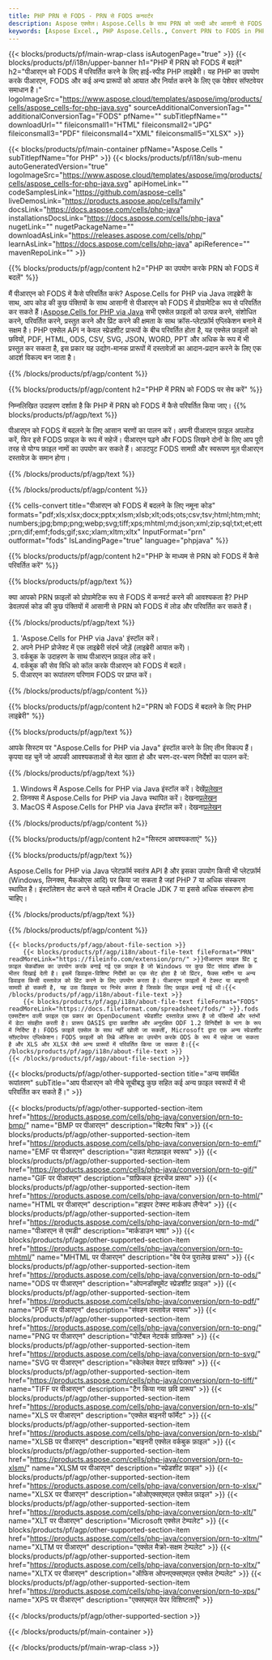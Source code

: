 ```yaml
---
title: PHP PRN से FODS - PRN से FODS कनवर्टर
description: Aspose एक्सेल। Aspose.Cells के साथ PRN को जल्दी और आसानी से FODS में बदलें। PHP PRN को FODS पर बदलें। PHP PRN को FODS पर सहेजें। PHP का उपयोग करके PRN को FODS के रूप में सहेजें।
keywords: [Aspose Excel., PHP Aspose.Cells., Convert PRN to FODS in PHP., Save PRN to FODS using PHP., PHP PRN to FODS saveformat., PRN to FODS Converter., PHP Save PRN as FODS]
---
```

{{< blocks/products/pf/main-wrap-class isAutogenPage="true" >}}
{{< blocks/products/pf/i18n/upper-banner h1="PHP में PRN को FODS में बदलें" h2="पीआरएन को FODS में परिवर्तित करने के लिए हाई-स्पीड PHP लाइब्रेरी। यह PHP का उपयोग करके पीआरएन, FODS और कई अन्य प्रारूपों को आयात और निर्यात करने के लिए एक पेशेवर सॉफ्टवेयर समाधान है।" logoImageSrc="https://www.aspose.cloud/templates/aspose/img/products/cells/aspose_cells-for-php-java.svg" sourceAdditionalConversionTag="" additionalConversionTag="FODS" pfName="" subTitlepfName="" downloadUrl="" fileiconsmall1="HTML" fileiconsmall2="JPG" fileiconsmall3="PDF" fileiconsmall4="XML" fileiconsmall5="XLSX" >}}

{{< blocks/products/pf/main-container pfName="Aspose.Cells " subTitlepfName="for PHP" >}}
{{< blocks/products/pf/i18n/sub-menu autoGeneratedVersion="true" logoImageSrc="https://www.aspose.cloud/templates/aspose/img/products/cells/aspose_cells-for-php-java.svg" apiHomeLink="" codeSamplesLink="https://github.com/aspose-cells" liveDemosLink="https://products.aspose.app/cells/family" docsLink="https://docs.aspose.com/cells/php-java" installationsDocsLink="https://docs.aspose.com/cells/php-java" nugetLink="" nugetPackageName="" downloadAsLink="https://releases.aspose.com/cells/php/" learnAsLink="https://docs.aspose.com/cells/php-java" apiReference="" mavenRepoLink="" >}}


{{% blocks/products/pf/agp/content h2="PHP का उपयोग करके PRN को FODS में बदलें" %}}

 मैं पीआरएन को FODS में कैसे परिवर्तित करूं? Aspose.Cells for PHP via Java लाइब्रेरी के साथ, आप कोड की कुछ पंक्तियों के साथ आसानी से पीआरएन को FODS में प्रोग्रामेटिक रूप से परिवर्तित कर सकते हैं।[Aspose.Cells for PHP via Java](https://products.aspose.com/cells/php-java/) सभी एक्सेल फ़ाइलों को उत्पन्न करने, संशोधित करने, परिवर्तित करने, प्रस्तुत करने और प्रिंट करने की क्षमता के साथ क्रॉस-प्लेटफ़ॉर्म एप्लिकेशन बनाने में सक्षम है। PHP एक्सेल API न केवल स्प्रेडशीट प्रारूपों के बीच परिवर्तित होता है, यह एक्सेल फ़ाइलों को छवियों, PDF, HTML, ODS, CSV, SVG, JSON, WORD, PPT और अधिक के रूप में भी प्रस्तुत कर सकता है, इस प्रकार यह उद्योग-मानक प्रारूपों में दस्तावेज़ों का आदान-प्रदान करने के लिए एक आदर्श विकल्प बन जाता है।
 
{{% /blocks/products/pf/agp/content %}}

{{% blocks/products/pf/agp/content h2="PHP में PRN को FODS पर सेव करें" %}}

निम्नलिखित उदाहरण दर्शाता है कि PHP में PRN को FODS में कैसे परिवर्तित किया जाए।
{{% blocks/products/pf/agp/text %}}

पीआरएन को FODS में बदलने के लिए आसान चरणों का पालन करें। अपनी पीआरएन फ़ाइल अपलोड करें, फिर इसे FODS फ़ाइल के रूप में सहेजें। पीआरएन पढ़ने और FODS लिखने दोनों के लिए आप पूरी तरह से योग्य फ़ाइल नामों का उपयोग कर सकते हैं। आउटपुट FODS सामग्री और स्वरूपण मूल पीआरएन दस्तावेज़ के समान होगा।

{{% /blocks/products/pf/agp/text %}}

{{% /blocks/products/pf/agp/content %}}

{{% cells-convert title="पीआरएन को FODS में बदलने के लिए नमूना कोड" formats="pdf;xls;xlsx;docx;pptx;xlsm;xlsb;xlt;ods;ots;csv;tsv;html;htm;mht;numbers;jpg;bmp;png;webp;svg;tiff;xps;mhtml;md;json;xml;zip;sql;txt;et;ett;prn;dif;emf;fods;gif;sxc;xlam;xltm;xltx" InputFormat="prn" outformat="fods" IsLandingPage="true" language="phpjava" %}}

{{% blocks/products/pf/agp/content h2="PHP के माध्यम से PRN को FODS में कैसे परिवर्तित करें" %}}

{{% blocks/products/pf/agp/text %}}

क्या आपको PRN फ़ाइलों को प्रोग्रामेटिक रूप से FODS में कनवर्ट करने की आवश्यकता है? PHP डेवलपर्स कोड की कुछ पंक्तियों में आसानी से PRN को FODS में लोड और परिवर्तित कर सकते हैं।

{{% /blocks/products/pf/agp/text %}}

1.  'Aspose.Cells for PHP via Java' इंस्टॉल करें।
1.  अपने PHP प्रोजेक्ट में एक लाइब्रेरी संदर्भ जोड़ें (लाइब्रेरी आयात करें)।
1.  वर्कबुक के उदाहरण के साथ पीआरएन फ़ाइल लोड करें।
1.  वर्कबुक की सेव विधि को कॉल करके पीआरएन को FODS में बदलें।
1.  पीआरएन का रूपांतरण परिणाम FODS पर प्राप्त करें।

{{% /blocks/products/pf/agp/content %}}

{{% blocks/products/pf/agp/content h2="PRN को FODS में बदलने के लिए PHP लाइब्रेरी" %}}

{{% blocks/products/pf/agp/text %}}

आपके सिस्टम पर "Aspose.Cells for PHP via Java" इंस्टॉल करने के लिए तीन विकल्प हैं। कृपया वह चुनें जो आपकी आवश्यकताओं से मेल खाता हो और चरण-दर-चरण निर्देशों का पालन करें:

{{% /blocks/products/pf/agp/text %}}

1.  Windows में Aspose.Cells for PHP via Java इंस्टॉल करें। देखें[प्रलेखन](https://docs.aspose.com/cells/php-java/setup-and-installation-guidelines/#windows)
1.  लिनक्स में Aspose.Cells for PHP via Java स्थापित करें। देखना[प्रलेखन](https://docs.aspose.com/cells/php-java/setup-and-installation-guidelines/#linux)
1.  MacOS में Aspose.Cells for PHP via Java इंस्टॉल करें। देखना[प्रलेखन](https://docs.aspose.com/cells/php-java/setup-and-installation-guidelines/#mac)

{{% /blocks/products/pf/agp/content %}}

{{% blocks/products/pf/agp/content h2="सिस्टम आवश्यकताएं" %}}

{{% blocks/products/pf/agp/text %}}

Aspose.Cells for PHP via Java प्लेटफ़ॉर्म स्वतंत्र API है और इसका उपयोग किसी भी प्लेटफ़ॉर्म (Windows, लिनक्स, मैकओएस आदि) पर किया जा सकता है जहां PHP 7 या अधिक संस्करण स्थापित है। इंस्टॉलेशन सेट करने से पहले मशीन में Oracle JDK 7 या इससे अधिक संस्करण होना चाहिए।
 
{{% /blocks/products/pf/agp/text %}}


{{% /blocks/products/pf/agp/content %}}

<!-- aboutfile Starts -->
    {{< blocks/products/pf/agp/about-file-section >}}
        {{< blocks/products/pf/agp/i18n/about-file-text fileFormat="PRN" readMoreLink="https://fileinfo.com/extension/prn/" >}}पीआरएन फ़ाइल प्रिंट टू फ़ाइल चेकबॉक्स का उपयोग करके बनाई गई एक फ़ाइल है जो Windows पर कुछ प्रिंट संवाद बॉक्स के भीतर दिखाई देती है। इसमें डिवाइस-विशिष्ट निर्देशों का एक सेट होता है जो प्रिंटर, फैक्स मशीन या अन्य डिवाइस किसी दस्तावेज़ को प्रिंट करने के लिए उपयोग करता है। पीआरएन फ़ाइलों में टेक्स्ट या बाइनरी सामग्री हो सकती है, यह उस डिवाइस पर निर्भर करता है जिसके लिए फ़ाइल बनाई गई थी।{{< /blocks/products/pf/agp/i18n/about-file-text >}}
        {{< blocks/products/pf/agp/i18n/about-file-text fileFormat="FODS" readMoreLink="https://docs.fileformat.com/spreadsheet/fods/" >}}.fods एक्सटेंशन वाली फ़ाइल एक प्रकार का OpenDocument स्प्रेडशीट दस्तावेज़ प्रारूप है जो पंक्तियों और स्तंभों में डेटा संग्रहीत करती है। प्रारूप OASIS द्वारा प्रकाशित और अनुरक्षित ODF 1.2 विनिर्देशों के भाग के रूप में निर्दिष्ट है। FODS फ़ाइलें एक्सेल के साथ नहीं खोली जा सकतीं, Microsoft द्वारा एक अन्य स्प्रेडशीट सॉफ़्टवेयर एप्लिकेशन। FODS फ़ाइलों को लिब्रे ऑफिस का उपयोग करके ODS के रूप में सहेजा जा सकता है और XLS और XLSX जैसे अन्य प्रारूपों में परिवर्तित किया जा सकता है।{{< /blocks/products/pf/agp/i18n/about-file-text >}}
    {{< /blocks/products/pf/agp/about-file-section >}}
<!-- aboutfile Ends -->

{{< blocks/products/pf/agp/other-supported-section title="अन्य समर्थित रूपांतरण" subTitle="आप पीआरएन को नीचे सूचीबद्ध कुछ सहित कई अन्य फ़ाइल स्वरूपों में भी परिवर्तित कर सकते हैं।" >}}

{{< blocks/products/pf/agp/other-supported-section-item href="https://products.aspose.com/cells/php-java/conversion/prn-to-bmp/" name="BMP पर पीआरएन" description="बिटमैप चित्र" >}}
{{< blocks/products/pf/agp/other-supported-section-item href="https://products.aspose.com/cells/php-java/conversion/prn-to-emf/" name="EMF पर पीआरएन" description="उन्नत मेटाफ़ाइल स्वरूप" >}}
{{< blocks/products/pf/agp/other-supported-section-item href="https://products.aspose.com/cells/php-java/conversion/prn-to-gif/" name="GIF पर पीआरएन" description="ग्राफ़िकल इंटरचेंज प्रारूप" >}}
{{< blocks/products/pf/agp/other-supported-section-item href="https://products.aspose.com/cells/php-java/conversion/prn-to-html/" name="HTML पर पीआरएन" description="हाइपर टेक्स्ट मार्कअप लैंग्वेज" >}}
{{< blocks/products/pf/agp/other-supported-section-item href="https://products.aspose.com/cells/php-java/conversion/prn-to-md/" name="पीआरएन से एमडी" description="मार्कडाउन भाषा" >}}
{{< blocks/products/pf/agp/other-supported-section-item href="https://products.aspose.com/cells/php-java/conversion/prn-to-mhtml/" name="MHTML पर पीआरएन" description="वेब पेज पुरालेख प्रारूप" >}}
{{< blocks/products/pf/agp/other-supported-section-item href="https://products.aspose.com/cells/php-java/conversion/prn-to-ods/" name="ODS पर पीआरएन" description="ओपनडॉक्यूमेंट स्प्रेडशीट फ़ाइल" >}}
{{< blocks/products/pf/agp/other-supported-section-item href="https://products.aspose.com/cells/php-java/conversion/prn-to-pdf/" name="PDF पर पीआरएन" description="संवहन दस्तावेज़ स्वरूप" >}}
{{< blocks/products/pf/agp/other-supported-section-item href="https://products.aspose.com/cells/php-java/conversion/prn-to-png/" name="PNG पर पीआरएन" description="पोर्टेबल नेटवर्क ग्राफ़िक्स" >}}
{{< blocks/products/pf/agp/other-supported-section-item href="https://products.aspose.com/cells/php-java/conversion/prn-to-svg/" name="SVG पर पीआरएन" description="स्केलेबल वेक्टर ग्राफिक्स" >}}
{{< blocks/products/pf/agp/other-supported-section-item href="https://products.aspose.com/cells/php-java/conversion/prn-to-tiff/" name="TIFF पर पीआरएन" description="टैग किया गया छवि प्रारूप" >}}
{{< blocks/products/pf/agp/other-supported-section-item href="https://products.aspose.com/cells/php-java/conversion/prn-to-xls/" name="XLS पर पीआरएन" description="एक्सेल बाइनरी फॉर्मेट" >}}
{{< blocks/products/pf/agp/other-supported-section-item href="https://products.aspose.com/cells/php-java/conversion/prn-to-xlsb/" name="XLSB पर पीआरएन" description="बाइनरी एक्सेल वर्कबुक फ़ाइल" >}}
{{< blocks/products/pf/agp/other-supported-section-item href="https://products.aspose.com/cells/php-java/conversion/prn-to-xlsm/" name="XLSM पर पीआरएन" description="स्प्रेडशीट फ़ाइल" >}}
{{< blocks/products/pf/agp/other-supported-section-item href="https://products.aspose.com/cells/php-java/conversion/prn-to-xlsx/" name="XLSX पर पीआरएन" description="ओओएक्सएमएल एक्सेल फ़ाइल" >}}
{{< blocks/products/pf/agp/other-supported-section-item href="https://products.aspose.com/cells/php-java/conversion/prn-to-xlt/" name="XLT पर पीआरएन" description="Microsoft एक्सेल टेम्पलेट" >}}
{{< blocks/products/pf/agp/other-supported-section-item href="https://products.aspose.com/cells/php-java/conversion/prn-to-xltm/" name="XLTM पर पीआरएन" description="एक्सेल मैक्रो-सक्षम टेम्पलेट" >}}
{{< blocks/products/pf/agp/other-supported-section-item href="https://products.aspose.com/cells/php-java/conversion/prn-to-xltx/" name="XLTX पर पीआरएन" description="ऑफिस ओपनएक्सएमएल एक्सेल टेम्पलेट" >}}
{{< blocks/products/pf/agp/other-supported-section-item href="https://products.aspose.com/cells/php-java/conversion/prn-to-xps/" name="XPS पर पीआरएन" description="एक्सएमएल पेपर विशिष्टताएँ" >}}

{{< /blocks/products/pf/agp/other-supported-section >}}

{{< /blocks/products/pf/main-container >}}
    
{{< /blocks/products/pf/main-wrap-class >}}

